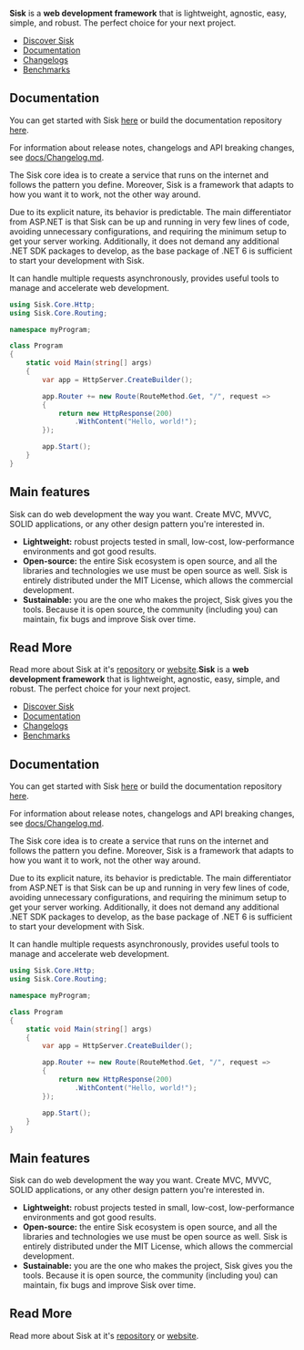 **Sisk** is a **web development framework** that is lightweight, agnostic, easy, simple, and robust. The perfect choice for your next project.

- [Discover Sisk](https://www.sisk-framework.org/)
- [Documentation](https://docs.sisk-framework.org/)
- [Changelogs](https://github.com/sisk-http/archive/tree/master/changelogs)
- [Benchmarks](https://github.com/sisk-http/benchmarks)

## Documentation

You can get started with Sisk [here](https://md.proj.pw/sisk-http/docs-v2/main/) or build the documentation repository [here](https://github.com/sisk-http/docs-v2).

For information about release notes, changelogs and API breaking changes, see [docs/Changelog.md](https://github.com/sisk-http/docs/blob/master/Changelog.md).

The Sisk core idea is to create a service that runs on the internet and follows the pattern you define. Moreover, Sisk is a framework that adapts to how you want it to work, not the other way around.

Due to its explicit nature, its behavior is predictable. The main differentiator from ASP.NET is that Sisk can be up and running in very few lines of code, avoiding unnecessary configurations, and requiring the minimum setup to get your server working. Additionally, it does not demand any additional .NET SDK packages to develop, as the base package of .NET 6 is sufficient to start your development with Sisk.

It can handle multiple requests asynchronously, provides useful tools to manage and accelerate web development.

```c#
using Sisk.Core.Http;
using Sisk.Core.Routing;

namespace myProgram;

class Program
{
    static void Main(string[] args)
    {
        var app = HttpServer.CreateBuilder();

        app.Router += new Route(RouteMethod.Get, "/", request =>
        {
            return new HttpResponse(200)
                .WithContent("Hello, world!");
        });

        app.Start();
    }
}
```

## Main features

Sisk can do web development the way you want. Create MVC, MVVC, SOLID applications, or any other design pattern you're interested in.

- **Lightweight:** robust projects tested in small, low-cost, low-performance environments and got good results.
- **Open-source:** the entire Sisk ecosystem is open source, and all the libraries and technologies we use must be open source as well. Sisk is entirely distributed under the MIT License, which allows the commercial development.
- **Sustainable:** you are the one who makes the project, Sisk gives you the tools. Because it is open source, the community (including you) can maintain, fix bugs and improve Sisk over time.

## Read More

Read more about Sisk at it's [repository](https://github.com/sisk-http/) or [website](https://www.sisk-framework.org/).**Sisk** is a **web development framework** that is lightweight, agnostic, easy, simple, and robust. The perfect choice for your next project.

- [Discover Sisk](https://www.sisk-framework.org/)
- [Documentation](https://docs.sisk-framework.org/)
- [Changelogs](https://github.com/sisk-http/archive/tree/master/changelogs)
- [Benchmarks](https://github.com/sisk-http/benchmarks)

## Documentation

You can get started with Sisk [here](https://md.proj.pw/sisk-http/docs-v2/main/) or build the documentation repository [here](https://github.com/sisk-http/docs-v2).

For information about release notes, changelogs and API breaking changes, see [docs/Changelog.md](https://github.com/sisk-http/docs/blob/master/Changelog.md).

The Sisk core idea is to create a service that runs on the internet and follows the pattern you define. Moreover, Sisk is a framework that adapts to how you want it to work, not the other way around.

Due to its explicit nature, its behavior is predictable. The main differentiator from ASP.NET is that Sisk can be up and running in very few lines of code, avoiding unnecessary configurations, and requiring the minimum setup to get your server working. Additionally, it does not demand any additional .NET SDK packages to develop, as the base package of .NET 6 is sufficient to start your development with Sisk.

It can handle multiple requests asynchronously, provides useful tools to manage and accelerate web development.

```c#
using Sisk.Core.Http;
using Sisk.Core.Routing;

namespace myProgram;

class Program
{
    static void Main(string[] args)
    {
        var app = HttpServer.CreateBuilder();

        app.Router += new Route(RouteMethod.Get, "/", request =>
        {
            return new HttpResponse(200)
                .WithContent("Hello, world!");
        });

        app.Start();
    }
}
```

## Main features

Sisk can do web development the way you want. Create MVC, MVVC, SOLID applications, or any other design pattern you're interested in.

- **Lightweight:** robust projects tested in small, low-cost, low-performance environments and got good results.
- **Open-source:** the entire Sisk ecosystem is open source, and all the libraries and technologies we use must be open source as well. Sisk is entirely distributed under the MIT License, which allows the commercial development.
- **Sustainable:** you are the one who makes the project, Sisk gives you the tools. Because it is open source, the community (including you) can maintain, fix bugs and improve Sisk over time.

## Read More

Read more about Sisk at it's [repository](https://github.com/sisk-http/) or [website](https://www.sisk-framework.org/).
